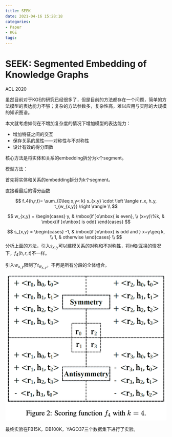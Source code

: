 ```yaml
---
title: SEEK
date: 2021-04-16 15:28:18
categories:
- Paper
- KGE
tags:
---
```


# SEEK: Segmented Embedding of Knowledge Graphs

ACL 2020

虽然目前对于KGE的研究已经很多了，但是目前的方法都存在一个问题，简单的方法模型的表达能力不够；复杂的方法参数多，复杂性高，难以应用与实际的大规模的知识图谱。

本文就考虑如何在不增加复杂度的情况下增加模型的表达能力：

- 增加特征之间的交互
- 保存关系的属性——对称性与不对称性
- 设计有效的得分函数

核心方法是将实体和关系的embedding拆分为k个segment。

<!--more-->

模型方法：

首先将实体和关系的embedding拆分为k个segment。

直接看最后的得分函数


$$
f_4(h,r,t)= \sum_{0\leq x,y< k} s_{x,y} \cdot \left \langle r_x, h_y, t_{w_{x,y}} \right \rangle \\
$$

$$
w_{x,y} = \begin{cases}
y,  & \mbox{if }x\mbox{ is even}, \\
(x+y)\%k, & \mbox{if }x\mbox{ is odd}
\end{cases} 
$$

$$
s_{x,y} =
\begin{cases}
-1,  & \mbox{if }x\mbox{ is odd and } x+y\geq k, \\
1, & otherwise
\end{cases} \\
$$
分析上面的方法，引入$s_{x,y}$可以建模关系的对称和不对称性，将$h$和$t$互换的情况下，$f_4(h,r,t)$不一样。

引入$w_{x,y}$限制了$t_{w_{x,y}}$，不再是所有分段的全体组合。

![](SEEK/image-20200929220716325.png)

最终实验在FB15K，DB100K，YAGO37三个数据集下进行了实验。

